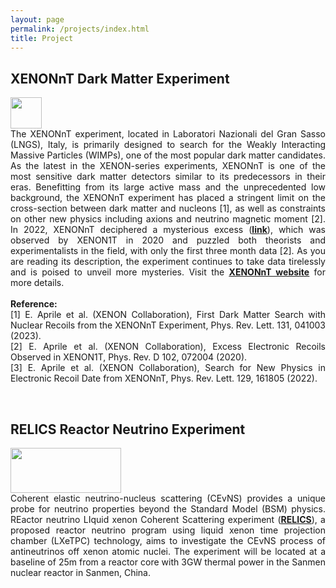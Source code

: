 ```yaml
---
layout: page
permalink: /projects/index.html
title: Project
---
```


<style>
  p{
    text-align: justify;
  }
</style>

## XENONnT Dark Matter Experiment
<p>
<img src="https://terteruu.github.io/images/logo/xenon-logo-2000px.png"  class="floatpic" width="50" height="50">
<br>
The XENONnT experiment, located in Laboratori Nazionali del Gran Sasso (LNGS), Italy, is primarily designed to search for the Weakly Interacting Massive Particles (WIMPs), one of the most popular dark matter candidates. As the latest in the XENON-series experiments, XENONnT is one of the most sensitive dark matter detectors similar to its predecessors in their eras. Benefitting from its large active mass and the unprecedented low background, the XENONnT experiment has placed a stringent limit on the cross-section between dark matter and nucleons [1], as well as constraints on other new physics including axions and neutrino magnetic moment [2]. In 2022, XENONnT deciphered a mysterious excess (<b><u><a href="https://medium.com/starts-with-a-bang/xenons-experimental-triumph-no-dark-matter-but-the-best-null-result-in-history-464b1a30a2f">link</a></u></b>), which was observed by XENON1T in 2020 and puzzled both theorists and experimentalists in the field, with only the first three month data [2]. As you are reading its description, the experiment continues to take data tirelessly and is poised to unveil more mysteries. Visit the <b><u><a href='https://xenonexperiment.org/'>XENONnT website</a></u></b> for more details.<br>
<br>
<b>Reference:<br></b>
[1] E. Aprile et al. (XENON Collaboration), First Dark Matter Search with Nuclear Recoils from the XENONnT Experiment, Phys. Rev. Lett. 131, 041003 (2023).<br>
[2] E. Aprile et al. (XENON Collaboration), Excess Electronic Recoils Observed in XENON1T, Phys. Rev. D 102, 072004 (2020).<br>
[3] E. Aprile et al. (XENON Collaboration), Search for New Physics in Electronic Recoil Date from XENONnT, Phys. Rev. Lett. 129, 161805 (2022).<br>

</p>
<br>

## RELICS Reactor Neutrino Experiment
<p>
<img src="https://terteruu.github.io/images/logo/relics_logo.jpg"  class="floatpic" width="177" height="72">
<br>
Coherent elastic neutrino-nucleus scattering (CEvNS) provides a unique probe for neutrino properties beyond the Standard Model (BSM) physics. REactor neutrino LIquid xenon Coherent Scattering experiment (<b><u><a href='https://arxiv.org/abs/2405.05554'>RELICS</a></u></b>), a proposed reactor neutrino program using liquid xenon time projection chamber (LXeTPC) technology, aims to investigate the CEvNS process of antineutrinos off xenon atomic nuclei. The experiment will be located at a baseline of 25m from a reactor core with 3GW thermal power in the Sanmen nuclear reactor in Sanmen, China.
</p>

